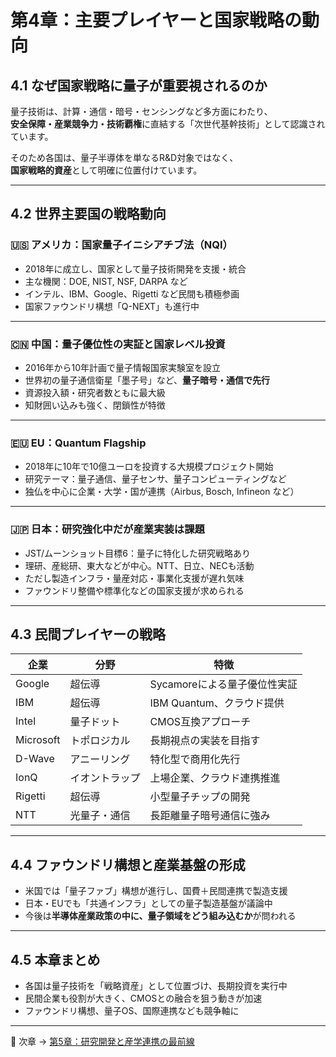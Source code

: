 # 第4章：主要プレイヤーと国家戦略の動向

## 4.1 なぜ国家戦略に量子が重要視されるのか

量子技術は、計算・通信・暗号・センシングなど多方面にわたり、  
**安全保障・産業競争力・技術覇権**に直結する「次世代基幹技術」として認識されています。

そのため各国は、量子半導体を単なるR&D対象ではなく、  
**国家戦略的資産**として明確に位置付けています。

---

## 4.2 世界主要国の戦略動向

### 🇺🇸 アメリカ：国家量子イニシアチブ法（NQI）

- 2018年に成立し、国家として量子技術開発を支援・統合  
- 主な機関：DOE, NIST, NSF, DARPA など  
- インテル、IBM、Google、Rigetti など民間も積極参画  
- 国家ファウンドリ構想「Q-NEXT」も進行中

---

### 🇨🇳 中国：量子優位性の実証と国家レベル投資

- 2016年から10年計画で量子情報国家実験室を設立  
- 世界初の量子通信衛星「墨子号」など、**量子暗号・通信で先行**  
- 資源投入額・研究者数ともに最大級  
- 知財囲い込みも強く、閉鎖性が特徴

---

### 🇪🇺 EU：Quantum Flagship

- 2018年に10年で10億ユーロを投資する大規模プロジェクト開始  
- 研究テーマ：量子通信、量子センサ、量子コンピューティングなど  
- 独仏を中心に企業・大学・国が連携（Airbus, Bosch, Infineon など）

---

### 🇯🇵 日本：研究強化中だが産業実装は課題

- JST/ムーンショット目標6：量子に特化した研究戦略あり  
- 理研、産総研、東大などが中心。NTT、日立、NECも活動  
- ただし製造インフラ・量産対応・事業化支援が遅れ気味  
- ファウンドリ整備や標準化などの国家支援が求められる

---

## 4.3 民間プレイヤーの戦略

| 企業 | 分野 | 特徴 |
|------|------|------|
| Google | 超伝導 | Sycamoreによる量子優位性実証 |
| IBM | 超伝導 | IBM Quantum、クラウド提供 |
| Intel | 量子ドット | CMOS互換アプローチ |
| Microsoft | トポロジカル | 長期視点の実装を目指す |
| D-Wave | アニーリング | 特化型で商用化先行 |
| IonQ | イオントラップ | 上場企業、クラウド連携推進 |
| Rigetti | 超伝導 | 小型量子チップの開発 |
| NTT | 光量子・通信 | 長距離量子暗号通信に強み |

---

## 4.4 ファウンドリ構想と産業基盤の形成

- 米国では「量子ファブ」構想が進行し、国費＋民間連携で製造支援
- 日本・EUでも「共通インフラ」としての量子製造基盤が議論中
- 今後は**半導体産業政策の中に、量子領域をどう組み込むか**が問われる

---

## 4.5 本章まとめ

- 各国は量子技術を「戦略資産」として位置づけ、長期投資を実行中
- 民間企業も役割が大きく、CMOSとの融合を狙う動きが加速
- ファウンドリ構想、量子OS、国際連携なども競争軸に

---

🔗 次章 → [第5章：研究開発と産学連携の最前線](05_rd_alliance.md)
